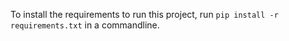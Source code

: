 To install the requirements to run this project, run `pip install -r requirements.txt` in a commandline.
